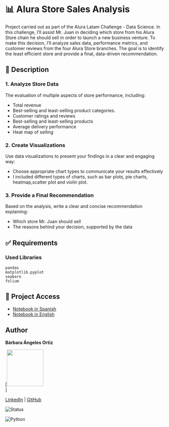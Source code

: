 # 📊 Alura Store Sales Analysis

Project carried out as part of the Alura Latam Challenge - Data Science. In this challenge, I’ll assist Mr. Juan in deciding which store from his Alura Store chain he should sell in order to launch a new business venture. To make this decision, I’ll analyze sales data, performance metrics, and customer reviews from the four Alura Store branches. The goal is to identify the least efficient store and provide a final, data-driven recommendation.

## 📌 Description

### 1. Analyze Store Data
The evaluation of multiple aspects of store performance, including:
- Total revenue
- Best-selling and least-selling product categories.
- Customer ratings and reviews
- Best-selling and least-selling products
- Average delivery performance
- Heat map of selling 

### 2. Create Visualizations
Use data visualizations to present your findings in a clear and engaging way:
- Choose appropriate chart types to communicate your results effectively
- I included different types of charts, such as bar plots, pie charts, heatmap,scatter plot and violin plot.

### 3. Provide a Final Recommendation
Based on the analysis, write a clear and concise recommendation explaining:
- Which store Mr. Juan should sell
- The reasons behind your decision, supported by the data

## ✅ Requirements

### Used Libraries

    pandas 
    matplotlib.pyplot
    seaborn
    folium

## 📂 Project Access

- [Notebook in Spanish](./AluraStoreLatam_es.ipynb)
- [Notebook in English](./AluraStoreLatam_en.ipynb)

## Author
**Bárbara Ángeles Ortiz**

 [<img src="https://avatars.githubusercontent.com/u/105976212?v=4" width=115><br><sub></sub>]

[LinkedIn](https://www.linkedin.com/in/barbaraangelesortiz/) | [GitHub](https://github.com/BarbaraAngelesOrtiz)

![Status](https://img.shields.io/badge/status-finished-brightgreen)

![Python](https://img.shields.io/badge/python-3.10-blue)



